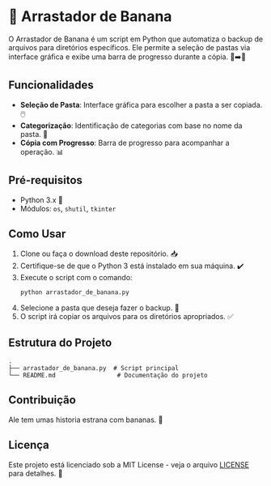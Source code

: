 # 🍌 Arrastador de Banana

O Arrastador de Banana é um script em Python que automatiza o backup de arquivos para diretórios específicos. Ele permite a seleção de pastas via interface gráfica e exibe uma barra de progresso durante a cópia. 📂➡️💾

## Funcionalidades

- **Seleção de Pasta**: Interface gráfica para escolher a pasta a ser copiada. 🖱️
- **Categorização**: Identificação de categorias com base no nome da pasta. 📁
- **Cópia com Progresso**: Barra de progresso para acompanhar a operação. 📊

## Pré-requisitos

- Python 3.x 🐍
- Módulos: `os`, `shutil`, `tkinter`

## Como Usar

1. Clone ou faça o download deste repositório. 📥
2. Certifique-se de que o Python 3 está instalado em sua máquina. ✔️
3. Execute o script com o comando:
   ```bash
   python arrastador_de_banana.py
   ```
4. Selecione a pasta que deseja fazer o backup. 📂
5. O script irá copiar os arquivos para os diretórios apropriados. ✅

## Estrutura do Projeto

```
.
├── arrastador_de_banana.py  # Script principal
└── README.md                 # Documentação do projeto
```

## Contribuição

Ale tem umas historia estrana com bananas. 🙌

## Licença

Este projeto está licenciado sob a MIT License - veja o arquivo [LICENSE](LICENSE) para detalhes. 📜
